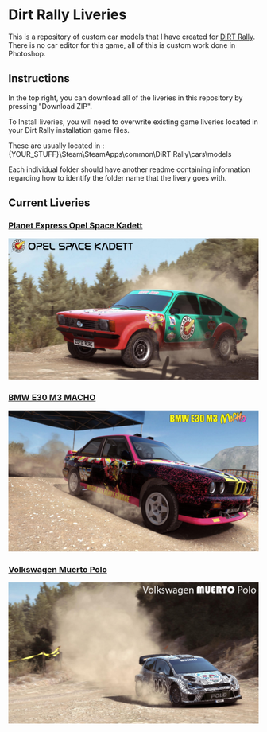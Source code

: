 # Dirt Rally Liveries

This is a repository of custom car models that I have created for [DiRT Rally](http://dirtgame.com/). There is no car editor for this game, all of this is custom work done in Photoshop.

## Instructions

In the top right, you can download all of the liveries in this repository
by pressing "Download ZIP".

To Install liveries, you will need to overwrite existing game liveries located
in your Dirt Rally installation game files.

These are usually located in : {YOUR_STUFF}\Steam\SteamApps\common\DiRT Rally\cars\models

Each individual folder should have another readme containing information regarding how to
identify the folder name that the livery goes with.

## Current Liveries

### [Planet Express Opel Space Kadett](https://github.com/pcostanz/liveries/tree/master/kadett/planet_express)

[![Planet Express Opel Space Kadett](https://raw.githubusercontent.com/pcostanz/liveries/master/kadett/planet_express/cover.jpg "Planet Express Opel Space Kadett")](https://github.com/pcostanz/liveries/tree/master/kadett/planet_express)

### [BMW E30 M3 MACHO](https://github.com/pcostanz/liveries/tree/master/m3/macho)

[![BMW E30 M3 MACHO](https://raw.githubusercontent.com/pcostanz/liveries/master/m3/macho/cover.jpg "BMW E30 M3 MACHO")](https://github.com/pcostanz/liveries/tree/master/m3/macho)

### [Volkswagen Muerto Polo](https://github.com/pcostanz/liveries/tree/master/polo/muerto)

[![Volkswagen Muerto Polo](https://raw.githubusercontent.com/pcostanz/liveries/master/polo/muerto/cover.jpg "Volkswagen Muerto Polo")](https://github.com/pcostanz/liveries/tree/master/polo/muerto)

